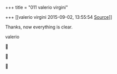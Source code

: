 +++
title = "011 valerio virgini"

+++
[[valerio virgini	2015-09-02, 13:55:54 [Source](https://groups.google.com/g/samskrita/c/fP8XKl5tWsA)]]



Thanks, now everything is clear.  
  

valerio  

  







